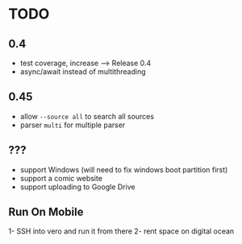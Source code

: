 # TODO

## 0.4

- test coverage, increase --> Release 0.4
- async/await instead of multithreading

## 0.45

- allow `--source all` to search all sources
- parser `multi` for multiple parser

## ???

- support Windows (will need to fix windows boot partition first)
- support a comic website
- support uploading to Google Drive

## Run On Mobile

1- SSH into vero and run it from there
2- rent space on digital ocean
